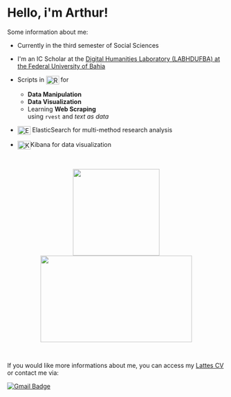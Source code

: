 # Hello, i'm **Arthur**!

Some information about me:

- Currently in the third semester of Social Sciences

- I'm an IC Scholar at the [Digital Humanities Laboratory (LABHDUFBA) at the Federal University of Bahia](https://labhdufba.github.io/)

- Scripts in <img src="https://cdn.jsdelivr.net/gh/devicons/devicon@latest/icons/r/r-original.svg" alt="R Logo" style="vertical-align: middle; height: 20px; width: 30px;"> for

  - **Data Manipulation**
  - **Data Visualization**
  - Learning **Web Scraping** <br>using `rvest` and *text as data*

- <img src="https://cdn.jsdelivr.net/gh/devicons/devicon/icons/elasticsearch/elasticsearch-original.svg" alt="Elasticsearch Logo" style="vertical-align: middle; height: 20px; width: 30px;"> ElasticSearch for multi-method research analysis

- <img src="https://cdn.jsdelivr.net/gh/devicons/devicon@latest/icons/kibana/kibana-original.svg" alt="Kibana Logo" style="vertical-align: middle; height: 20px; width: 30px;">Kibana for data visualization

<p></p>
<p>&nbsp;</p>
<div align="center">

<a href="https://github.com/tutzlima"> </a>
<img align="center" height="200em" src="https://github-readme-stats.vercel.app/api?username=tutzlima&theme=github_dark&show_icons=true"/>
<img align="center" height="200em" width="350em" src="https://github-readme-stats.vercel.app/api/top-langs/?username=tutzlima&theme=github_dark&show_icons=true"/>
</div>
<p></p>
<div>
  <p>&nbsp;</p> <!-- Space -->
  <p>If you would like more informations about me, you can access my <a href="https://lattes.cnpq.br/2709096118053654" target="_blank">Lattes CV</a> or contact me via:</p>

<a href="mailto:arthurlimareserva@gmail.com" style="float: left; margin-right: 10px;"> <!-- Gmail -->
<img src="https://img.shields.io/badge/-Gmail-%23333?style=for-the-badge&logo=gmail&logoColor=white" alt="Gmail Badge">
</a>

</div>
